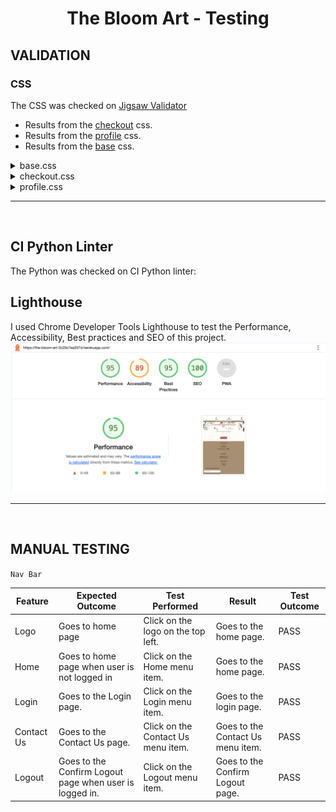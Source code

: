  <h1 align="center">The Bloom Art - Testing</h1>

## VALIDATION

### **CSS**

The CSS was checked on [Jigsaw Validator](https://jigsaw.w3.org/css-validator/) 

* Results from the [checkout](docs/testing/checkout_css.png) css.
* Results from the [profile](docs/testing//profile_css.png) css.
* Results from the [base](docs/testing//base_css.png) css.

<details>
    <summary>base.css</summary> 
![CSS](docs/testing/base_css.png)
</details>

<details>
    <summary>checkout.css</summary> 
![CSS](docs/testing/checkout_css.png)
</details>

<details>
    <summary>profile.css</summary> 
![CSS](docs/testing/profile_css.png)
</details>

---
<br>


## **CI Python Linter**
The Python was checked on CI Python linter:


## **Lighthouse**

I used Chrome Developer Tools Lighthouse to test the Performance, Accessibility, Best practices and SEO of this project.
![Lighthouse](docs/testing/lighthouse.png)

---
<br>

## MANUAL TESTING

`Nav Bar`

| Feature     | Expected Outcome                                        | Test Performed                              | Result                           | Test Outcome |
|-------------|---------------------------------------------------------|---------------------------------------------|----------------------------------|--------------|
| Logo        | Goes to home page                                       | Click on the logo on the top left.          | Goes to the home page.           | PASS         |
| Home        | Goes to home page when user is not logged in            | Click on the Home menu item.                | Goes to the home page.           | PASS         |
| Login       | Goes to the Login page.                                 | Click on the Login menu item.               | Goes to the login page.          | PASS         |
| Contact Us  | Goes to the Contact Us page.                            | Click on the Contact Us menu item.          | Goes to the Contact Us menu item.| PASS         |
| Logout      | Goes to the Confirm Logout page when user is logged in. | Click on the Logout menu item.              | Goes to the Confirm Logout page. | PASS         |
